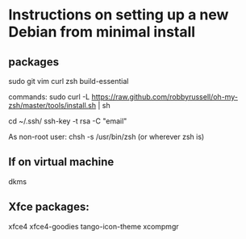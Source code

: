 # Instructions on setting up a new Debian from minimal install

## packages
sudo git vim curl zsh build-essential

commands:
sudo curl -L https://raw.github.com/robbyrussell/oh-my-zsh/master/tools/install.sh | sh

cd ~/.ssh/
ssh-key -t rsa -C "email"

As non-root user: 
chsh -s /usr/bin/zsh (or wherever zsh is)

## If on virtual machine
dkms

## Xfce packages:
xfce4 xfce4-goodies tango-icon-theme xcompmgr
